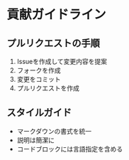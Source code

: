 # 貢献ガイドライン

## プルリクエストの手順
1. Issueを作成して変更内容を提案
2. フォークを作成
3. 変更をコミット
4. プルリクエストを作成

## スタイルガイド
- マークダウンの書式を統一
- 説明は簡潔に
- コードブロックには言語指定を含める 